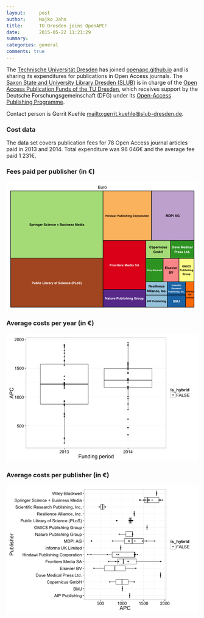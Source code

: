```yaml
---
layout:     post
author:		Najko Jahn
title:      TU Dresden joins OpenAPC!
date:       2015-05-22 11:21:29
summary:    
categories: general
comments: true
---
```





The [Technische Universität Dresden](https://tu-dresden.de/en) has joined [openapc.github.io](https://openapc.github.io) and is sharing its expenditures for publications in Open Access journals. The [Saxon State and University Library Dresden (SLUB)](http://www.slub-dresden.de/en/home/) is in charge of the [Open Access Publication Funds of the TU Dresden](http://www.slub-dresden.de/en/service/writing-publishing/open-access-service/publikationsfonds/), which receives support by the Deutsche Forschungsgemeinschaft (DFG) under its [Open-Access Publishing Programme](http://www.dfg.de/en/research_funding/programmes/infrastructure/lis/funding_opportunities/open_access_publishing/index.html).


Contact person is Gerrit Kuehle <mailto:gerrit.kuehle@slub-dresden.de>.

### Cost data



The data set covers publication fees for 78 Open Access journal articles paid in 2013 and  2014. Total expenditure was 96 046€ and the average fee paid 1 231€.

### Fees paid per publisher (in €)

![plot of chunk tree_tu-dresden](/figure/tree_tu-dresden-1.png) 

###  Average costs per year (in €)

![plot of chunk box_tu-dresden_year](/figure/box_tu-dresden_year-1.png) 

###  Average costs per publisher (in €)

![plot of chunk box_tu-dresden_publisher](/figure/box_tu-dresden_publisher-1.png) 
